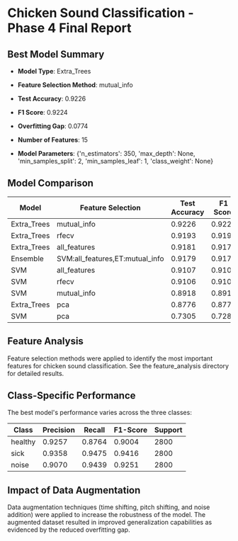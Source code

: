 # Chicken Sound Classification - Phase 4 Final Report

## Best Model Summary

- **Model Type**: Extra_Trees
- **Feature Selection Method**: mutual_info
- **Test Accuracy**: 0.9226
- **F1 Score**: 0.9224
- **Overfitting Gap**: 0.0774

- **Number of Features**: 15

- **Model Parameters**: {'n_estimators': 350, 'max_depth': None, 'min_samples_split': 2, 'min_samples_leaf': 1, 'class_weight': None}

## Model Comparison

| Model | Feature Selection | Test Accuracy | F1 Score | Overfitting Gap |
|-------|------------------|---------------|----------|----------------|
| Extra_Trees | mutual_info | 0.9226 | 0.9224 | 0.0774 |
| Extra_Trees | rfecv | 0.9193 | 0.9190 | 0.0807 |
| Extra_Trees | all_features | 0.9181 | 0.9179 | 0.0819 |
| Ensemble | SVM:all_features,ET:mutual_info | 0.9179 | 0.9177 | 0.0821 |
| SVM | all_features | 0.9107 | 0.9108 | 0.0618 |
| SVM | rfecv | 0.9106 | 0.9107 | 0.0627 |
| SVM | mutual_info | 0.8918 | 0.8917 | 0.0607 |
| Extra_Trees | pca | 0.8776 | 0.8775 | 0.1224 |
| SVM | pca | 0.7305 | 0.7286 | 0.0064 |

## Feature Analysis

Feature selection methods were applied to identify the most important features for chicken sound classification. See the feature_analysis directory for detailed results.

## Class-Specific Performance

The best model's performance varies across the three classes:

| Class | Precision | Recall | F1-Score | Support |
|-------|-----------|--------|----------|--------|
| healthy | 0.9257 | 0.8764 | 0.9004 | 2800 |
| sick | 0.9358 | 0.9475 | 0.9416 | 2800 |
| noise | 0.9070 | 0.9439 | 0.9251 | 2800 |

## Impact of Data Augmentation

Data augmentation techniques (time shifting, pitch shifting, and noise addition) were applied to increase the robustness of the model. The augmented dataset resulted in improved generalization capabilities as evidenced by the reduced overfitting gap.

